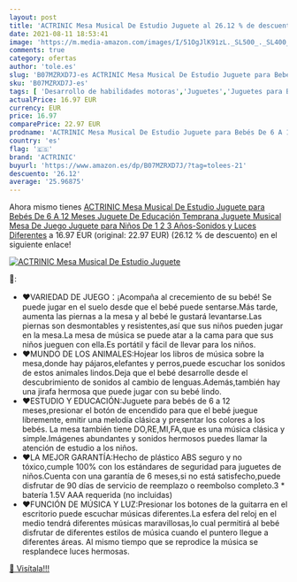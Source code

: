 ```yaml
---
layout: post
title: 'ACTRINIC Mesa Musical De Estudio Juguete al 26.12 % de descuento'
date: 2021-08-11 18:53:41
image: 'https://m.media-amazon.com/images/I/51OgJlK91zL._SL500_._SL400_.jpg'
comments: true
category: ofertas
author: 'tole.es'
slug: 'B07MZRXD7J-es ACTRINIC Mesa Musical De Estudio Juguete para Bebés De 6 A...'
sku: 'B07MZRXD7J-es'
tags: [ 'Desarrollo de habilidades motoras','Juguetes','Juguetes para Bebés y primera infancia','Juguetes y juegos','actrinic','bebés', ]
actualPrice: 16.97 EUR
currency: EUR
price: 16.97
comparePrice: 22.97 EUR
prodname: 'ACTRINIC Mesa Musical De Estudio Juguete para Bebés De 6 A 12 Meses Juguete De Educación Temprana Juguete Musical Mesa De Juego Juguete para Niños De 1 2 3 Años-Sonidos y Luces Diferentes'
country: 'es'
flag: '🇪🇸'
brand: 'ACTRINIC'
buyurl: 'https://www.amazon.es/dp/B07MZRXD7J/?tag=tolees-21'
descuento: '26.12'
average: '25.96875'
---
```


Ahora mismo tienes [ACTRINIC Mesa Musical De Estudio Juguete para Bebés De 6 A 12 Meses Juguete De Educación Temprana Juguete Musical Mesa De Juego Juguete para Niños De 1 2 3 Años-Sonidos y Luces Diferentes](https://www.amazon.es/dp/B07MZRXD7J/?tag=tolees-21) a 16.97 EUR (original: 22.97 EUR) (26.12 %  de descuento) en el siguiente enlace!

[![ACTRINIC Mesa Musical De Estudio Juguete](https://m.media-amazon.com/images/I/51OgJlK91zL._SL500_._SL400_.jpg)](https://www.amazon.es/dp/B07MZRXD7J/?tag=tolees-21)

🔎:

- ❤VARIEDAD DE JUEGO：¡Acompaña al crecemiento de su bebé! Se puede jugar en el suelo desde que el bebé puede sentarse.Más tarde, aumenta las piernas a la mesa y al bebé le gustará levantarse.Las piernas son desmontables y resistentes,así que sus niños pueden jugar en la mesa.La mesa de música se puede atar a la cama para que sus niños jueguen con ella.Es portátil y fácil de llevar para los niños.
- ❤MUNDO DE LOS ANIMALES:Hojear los libros de música sobre la mesa,donde hay pájaros,elefantes y perros,puede escuchar los sonidos de estos animales lindos.Deja que el bebé desarrolle desde el descubrimiento de sonidos al cambio de lenguas.Además,también hay una jirafa hermosa que puede jugar con su bebé lindo.
- ❤ESTUDIO Y EDUCACIÓN:Juguete para bebés de 6 a 12 meses,presionar el botón de encendido para que el bebé juegue libremente, emitir una melodía clásica y presentar los colores a los bebés. La mesa también tiene DO,RE,MI,FA,que es una música clásica y simple.Imágenes abundantes y sonidos hermosos puedes llamar la atención de estudio a los niños.
- ❤LA MEJOR GARANTÍA:Hecho de plástico ABS seguro y no tóxico,cumple 100% con los estándares de seguridad para juguetes de niños.Cuenta con una garantía de 6 meses,si no está satisfecho,puede disfrutar de 90 días de servicio de reemplazo o reembolso completo.3 * batería 1.5V AAA requerida (no incluidas)
- ❤FUNCIÓN DE MÚSICA Y LUZ:Presionar los botones de la guitarra en el escritorio puede escuchar músicas diferentes.La esfera del reloj en el medio tendrá diferentes músicas maravillosas,lo cual permitirá al bebé disfrutar de diferentes estilos de música cuando el puntero llegue a diferentes áreas. Al mismo tiempo que se reprodice la música se resplandece luces hermosas.

[🛒 Visítala!!!](https://www.amazon.es/dp/B07MZRXD7J/?tag=tolees-21)
